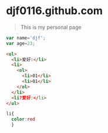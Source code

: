 # djf0116.github.com
> This is my personal page
```js
var name='djf';
var age=23;
```

```html
<ul>
  <li>爱好:</li>
  <li>
    <ol>
      <li>01</li>
      <li>01</li>
    </ol>
  </li>
  <li?爱好:</li>
</ul>

```

```css
li{
  color:red
  }
  
```
